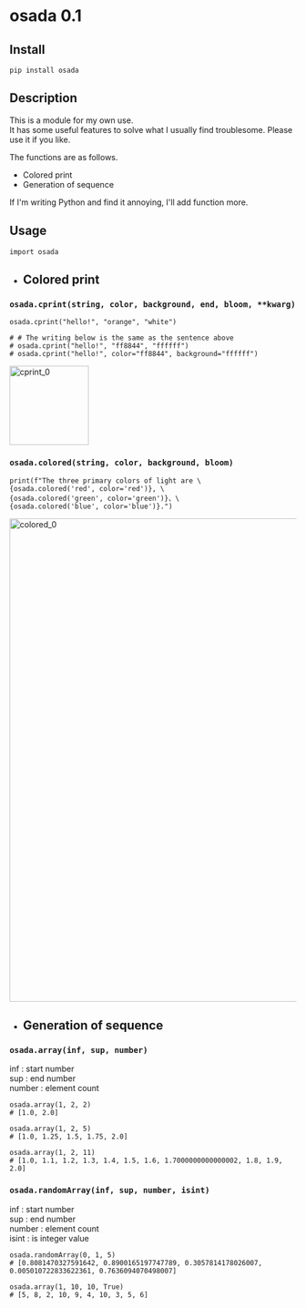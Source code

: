 # osada 0.1


## Install

```
pip install osada
```


## Description

This is a module for my own use.  
It has some useful features to solve what I usually find troublesome. Please use it if you like.  

The functions are as follows.
- Colored print
- Generation of sequence

If I'm writing Python and find it annoying, I'll add function more.


## Usage

```
import osada
```

- ## Colored print

### `osada.cprint(string, color, background, end, bloom, **kwarg)`
```
osada.cprint("hello!", "orange", "white")

# # The writing below is the same as the sentence above
# osada.cprint("hello!", "ff8844", "ffffff")
# osada.cprint("hello!", color="ff8844", background="ffffff")
```
<img width="139" alt="cprint_0" src="https://user-images.githubusercontent.com/76993392/148169485-80423778-bef0-4325-92e5-e2396077e6cc.png">

### `osada.colored(string, color, background, bloom)`
```
print(f"The three primary colors of light are \
{osada.colored('red', color='red')}, \
{osada.colored('green', color='green')}、\
{osada.colored('blue', color='blue')}.")
```
<img width="849" alt="colored_0" src="https://user-images.githubusercontent.com/76993392/148169519-b6791b7b-8353-438f-971f-3d803d513771.png">

- ## Generation of sequence

### `osada.array(inf, sup, number)`  
inf : start number  
sup : end number  
number : element count  
```
osada.array(1, 2, 2)
# [1.0, 2.0]

osada.array(1, 2, 5)
# [1.0, 1.25, 1.5, 1.75, 2.0]

osada.array(1, 2, 11)
# [1.0, 1.1, 1.2, 1.3, 1.4, 1.5, 1.6, 1.7000000000000002, 1.8, 1.9, 2.0]
```


### `osada.randomArray(inf, sup, number, isint)`  
inf : start number  
sup : end number  
number : element count  
isint : is integer value
```
osada.randomArray(0, 1, 5)
# [0.8081470327591642, 0.8900165197747789, 0.3057814178026007, 0.005010722833622361, 0.7636094070498007]

osada.array(1, 10, 10, True)
# [5, 8, 2, 10, 9, 4, 10, 3, 5, 6]
```